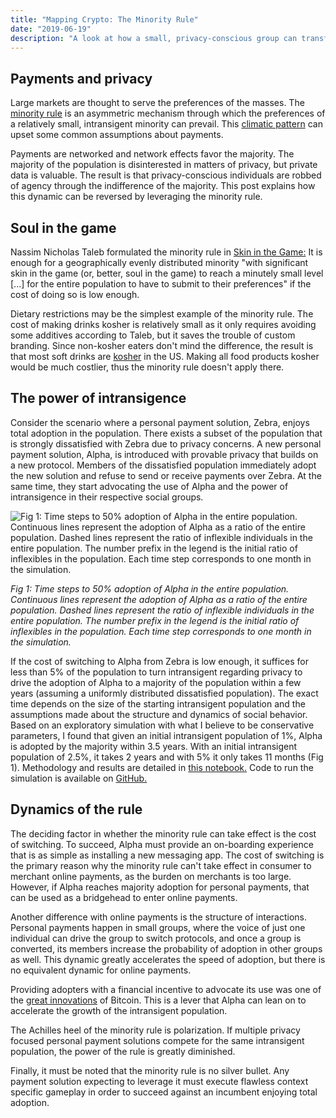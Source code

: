 ```yaml
---
title: "Mapping Crypto: The Minority Rule"
date: "2019-06-19"
description: "A look at how a small, privacy-conscious group can transform personal payments through an asymmetric mechanism."
---
```


## Payments and privacy

Large markets are thought to serve the preferences of the masses. The [minority rule](https://medium.com/incerto/the-most-intolerant-wins-the-dictatorship-of-the-small-minority-3f1f83ce4e15#.z5ry4bucq) is an asymmetric mechanism through which the preferences of a relatively small, intransigent minority can prevail. This [climatic pattern](https://medium.com/wardleymaps/exploring-the-map-ad0266fad59b#cb1b) can upset some common assumptions about payments.

Payments are networked and network effects favor the majority. The majority of the population is disinterested in matters of privacy, but private data is valuable. The result is that privacy-conscious individuals are robbed of agency through the indifference of the majority. This post explains how this dynamic can be reversed by leveraging the minority rule.

## Soul in the game

Nassim Nicholas Taleb formulated the minority rule in [Skin in the Game:](https://en.wikipedia.org/wiki/Skin_in_the_Game_(book)) It is enough for a geographically evenly distributed minority "with significant skin in the game (or, better, soul in the game) to reach a minutely small level \[...\] for the entire population to have to submit to their preferences" if the cost of doing so is low enough.

Dietary restrictions may be the simplest example of the minority rule. The cost of making drinks kosher is relatively small as it only requires avoiding some additives according to Taleb, but it saves the trouble of custom branding. Since non-kosher eaters don't mind the difference, the result is that most soft drinks are [kosher](https://www.kashrut.com/consumer/soda/) in the US. Making all food products kosher would be much costlier, thus the minority rule doesn't apply there.

## The power of intransigence

Consider the scenario where a personal payment solution, Zebra, enjoys total adoption in the population. There exists a subset of the population that is strongly dissatisfied with Zebra due to privacy concerns. A new personal payment solution, Alpha, is introduced with provable privacy that builds on a new protocol. Members of the dissatisfied population immediately adopt the new solution and refuse to send or receive payments over Zebra. At the same time, they start advocating the use of Alpha and the power of intransigence in their respective social groups.

![Fig 1: Time steps to 50% adoption of Alpha in the entire population.
 Continuous lines represent the adoption of Alpha as a ratio of the entire population. Dashed lines represent the ratio of inflexible individuals in the entire population. The number prefix in the legend is the initial ratio of inflexibles in the population. Each time step corresponds to one month in the simulation.](./images/adoption.png)

_Fig 1: Time steps to 50% adoption of Alpha in the entire population._  
_Continuous lines represent the adoption of Alpha as a ratio of the entire population. Dashed lines represent the ratio of inflexible individuals in the entire population. The number prefix in the legend is the initial ratio of inflexibles in the population. Each time step corresponds to one month in the simulation._

If the cost of switching to Alpha from Zebra is low enough, it suffices for less than 5% of the population to turn intransigent regarding privacy to drive the adoption of Alpha to a majority of the population within a few years (assuming a uniformly distributed dissatisfied population). The exact time depends on the size of the starting intransigent population and the assumptions made about the structure and dynamics of social behavior. Based on an exploratory simulation with what I believe to be conservative parameters, I found that given an initial intransigent population of 1%, Alpha is adopted by the majority within 3.5 years. With an initial intransigent population of 2.5%, it takes 2 years and with 5% it only takes 11 months (Fig 1). Methodology and results are detailed in [this notebook.](https://abiro.github.io/minority_sim/notebook.html) Code to run the simulation is available on [GitHub.](https://github.com/abiro/minority_sim)

## Dynamics of the rule

The deciding factor in whether the minority rule can take effect is the cost of switching. To succeed, Alpha must provide an on-boarding experience that is as simple as installing a new messaging app. The cost of switching is the primary reason why the minority rule can't take effect in consumer to merchant online payments, as the burden on merchants is too large. However, if Alpha reaches majority adoption for personal payments, that can be used as a bridgehead to enter online payments.

Another difference with online payments is the structure of interactions. Personal payments happen in small groups, where the voice of just one individual can drive the group to switch protocols, and once a group is converted, its members increase the probability of adoption in other groups as well. This dynamic greatly accelerates the speed of adoption, but there is no equivalent dynamic for online payments.

Providing adopters with a financial incentive to advocate its use was one of the [great innovations](https://blog.agostbiro.net/2019/06/mapping-crypto-common-pitfalls/#kickstart) of Bitcoin. This is a lever that Alpha can lean on to accelerate the growth of the intransigent population.

The Achilles heel of the minority rule is polarization. If multiple privacy focused personal payment solutions compete for the same intransigent population, the power of the rule is greatly diminished.

Finally, it must be noted that the minority rule is no silver bullet. Any payment solution expecting to leverage it must execute flawless context specific gameplay in order to succeed against an incumbent enjoying total adoption.
